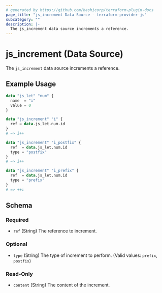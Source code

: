 ```yaml
---
# generated by https://github.com/hashicorp/terraform-plugin-docs
page_title: "js_increment Data Source - terraform-provider-js"
subcategory: ""
description: |-
  The js_increment data source increments a reference.
---
```


# js_increment (Data Source)

The `js_increment` data source increments a reference.

## Example Usage

```terraform
data "js_let" "num" {
  name  = "i"
  value = 0
}

data "js_increment" "i" {
  ref = data.js_let.num.id
}
# => i++

data "js_increment" "i_postfix" {
  ref  = data.js_let.num.id
  type = "postfix"
}
# => i++

data "js_increment" "i_prefix" {
  ref  = data.js_let.num.id
  type = "prefix"
}
# => ++i
```

<!-- schema generated by tfplugindocs -->
## Schema

### Required

- `ref` (String) The reference to increment.

### Optional

- `type` (String) The type of increment to perform. (Valid values: `prefix`, `postfix`)

### Read-Only

- `content` (String) The content of the increment.
